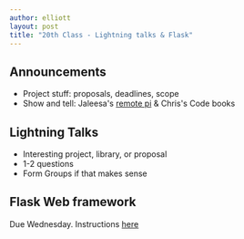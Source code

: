 ```yaml
---
author: elliott
layout: post
title: "20th Class - Lightning talks & Flask"
---
```


## Announcements
* Project stuff: proposals, deadlines, scope 
* Show and tell: Jaleesa's [remote pi](http://silshack.github.io/fall2013/2013/10/31/JaleesaEC.html) & Chris's Code books

## Lightning Talks

* Interesting project, library, or proposal
* 1-2 questions
* Form Groups if that makes sense

## Flask Web framework

Due Wednesday.  Instructions [here](http://github.com/silshack/flaskr#instructions)
